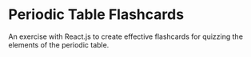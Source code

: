 # Periodic Table Flashcards
An exercise with React.js to create effective flashcards for quizzing the elements of the periodic table.